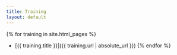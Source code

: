 ```yaml
---
title: Training
layout: default
---
```


{% for training in site.html_pages %}
- [{{ training.title }}]({{ training.url | absolute_url }})
{% endfor %}
